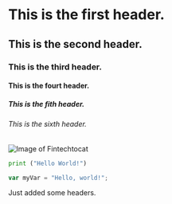 # This is the first header.

## This is the second header.

### This is the third header.

#### This is the fourt header.

##### This is the fith header.

###### This is the sixth header.

![Image of Fintechtocat](https://octodex.github.com/images/Fintechtocat.png)


``` python
print ("Hello World!")
```

``` javascript
var myVar = "Hello, world!";
```


Just added some headers.
